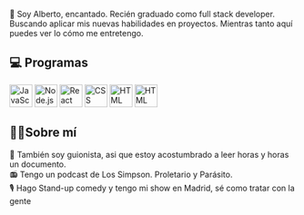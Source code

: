 👋 Soy Alberto, encantado.
Recién graduado como full stack developer. Buscando aplicar mis nuevas habilidades en proyectos. Mientras tanto aquí puedes ver lo cómo me entretengo.

## 💻 Programas
<p aling="center">
  
<img src="https://github.com/user-attachments/assets/b7a2081f-b9ec-446d-b601-6a89932443ae" width="40" height="40" alt="JavaScript" />
<img src="https://github.com/user-attachments/assets/ad8ee40e-d4ce-4266-818b-ecbbea4f6777" width="40" height="40" alt="Node.js" />
<img src="https://upload.wikimedia.org/wikipedia/commons/a/a7/React-icon.svg" width="40" height="auto" alt="React" />
<img src="https://upload.wikimedia.org/wikipedia/commons/thumb/d/d5/CSS3_logo_and_wordmark.svg/1815px-CSS3_logo_and_wordmark.svg.png" width="40" height="40" alt="CSS" />
<img src="https://upload.wikimedia.org/wikipedia/commons/thumb/6/61/HTML5_logo_and_wordmark.svg/2560px-HTML5_logo_and_wordmark.svg.png" width="40" height="40" alt="HTML" />
<img src="https://w7.pngwing.com/pngs/170/924/png-transparent-microsoft-sql-server-microsoft-azure-sql-database-microsoft-text-logo-microsoft-azure-thumbnail.png" width="40" height="40" alt="HTML" />
</p>


## 👨‍💻Sobre mí 
📖 También soy guionista, asi que estoy acostumbrado a leer horas y horas un documento. <br>
📻 Tengo un podcast de Los Simpson. Proletario y Parásito. <br>
🎙 Hago Stand-up comedy y tengo mi show en Madrid, sé como tratar con la gente <br>
